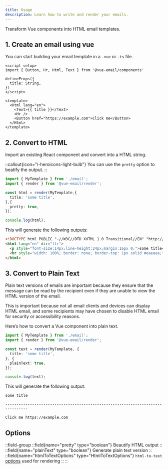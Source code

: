 ```yaml
---
title: Usage
description: Learn how to write and render your emails.
---
```


Transform Vue components into HTML email templates.

## 1. Create an email using vue

You can start building your email template in a `.vue` or `.ts` file.

```vue
<script setup>
import { Button, Hr, Html, Text } from '@vue-email/components'

defineProps({
  title: String,
})
</script>

<template>
  <Html lang="en">
    <Text>{{ title }}</Text>
    <Hr />
    <Button href="https://example.com">Click me</Button>
  </Html>
</template>
```


## 2. Convert to HTML

Import an existing React component and convert into a HTML string.

::callout{icon="i-heroicons-light-bulb"}
You can use the `pretty` option to beatify the output.
::

```ts
import { MyTemplate } from './email';
import { render } from '@vue-email/render';

const html = render(MyTemplate,{
  title: 'some title',
},{
  pretty: true,
});

console.log(html);

```

This will generate the following outputs:

```html
<!DOCTYPE html PUBLIC "-//W3C//DTD XHTML 1.0 Transitional//EN" "http://www.w3.org/TR/xhtml1/DTD/xhtml1-transitional.dtd">
<html lang="en" dir="ltr">
  <p style="font-size:14px;line-height:24px;margin:16px 0;">some title</p>
  <hr style="width: 100%; border: none; border-top: 1px solid #eaeaea;"><a style="line-height:100%;text-decoration:none;display:inline-block;max-width:100%;padding:0px 0px 0px 0px;" href="https://example.com"><span></span><span style="max-width:100%;display:inline-block;line-height:120%;mso-padding-alt:0px;mso-text-raise:0;">Click me</span><span></span></a>
</html>
```

## 3. Convert to Plain Text

Plain text versions of emails are important because they ensure that the message can be read by the recipient even if they are unable to view the HTML version of the email.

This is important because not all email clients and devices can display HTML email, and some recipients may have chosen to disable HTML email for security or accessibility reasons.

Here’s how to convert a Vue component into plain text.


```ts
import { MyTemplate } from './email';
import { render } from '@vue-email/render';

const text = render(MyTemplate, {
  title: 'some title',
}, {
  plainText: true,
});

console.log(text);

```

This will generate the following output:

```text
some title

--------------------------------------------------------------------------------

Click me https://example.com
```

## Options

::field-group
  ::field{name="pretty" type="boolean"}
  Beautify HTML output
  ::
  ::field{name="plainText" type="boolean"}
  Generate plain text version
  ::
  ::field{name="htmlToTextOptions" type="HtmlToTextOptions"}
  `html-to-text` [options](https://github.com/html-to-text/node-html-to-text/tree/master/packages/html-to-text#options) used for rendering
  ::
::
